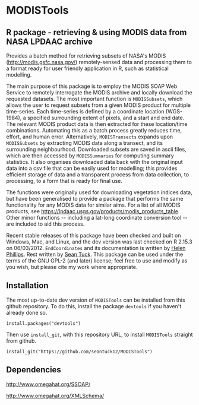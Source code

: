 MODISTools
=============
R package - retrieving & using MODIS data from NASA LPDAAC archive
-------------

Provides a batch method for retrieving subsets of NASA's MODIS (http://modis.gsfc.nasa.gov/) remotely-sensed data and processing them to a format ready for user friendly application in R, such as statistical modelling.

The main purpose of this package is to employ the MODIS SOAP Web Service to remotely interrogate the MODIS archive and locally download the requested datasets. The most important function is `MODISSubsets`, which allows the user to request subsets from a given MODIS product for multiple time-series. Each time-series is defined by a coordinate location (WGS-1984), a specified surrounding extent of pixels, and a start and end date. The relevant MODIS product data is then extracted for these location/time combinations. Automating this as a batch process greatly reduces time, effort, and human error. Alternatively, `MODISTransects` expands upon `MODISSubsets` by extracting MODIS data along a transect, and its surrounding neighbourhood. Downloaded subsets are saved in ascii files, which are then accessed by `MODISSummaries` for computing summary statistics. It also organises downloaded data back with the original input data into a csv file that can be easily used for modelling; this provides efficient storage of data and a transparent process from data collection, to processing, to a form that is ready for final use.

The functions were originally used for downloading vegetation indices data, but have been generalised to provide a package that performs the same functionality for any MODIS data for similar aims. For a list of all MODIS products, see https://lpdaac.usgs.gov/products/modis_products_table. Other minor functions -- including a lat-long coordinate conversion tool -- are included to aid this process.

Recent stable releases of this package have been checked and built on Windows, Mac, and Linux, and the dev version was last checked on R 2.15.3 on 06/03/2012. `EndCoordinates` and its documentation is written by [Helen Phillips](https://github.com/helenphillips). Rest written by [Sean Tuck](https://github.com/seantuck12). This package can be used under the terms of the GNU GPL-2 (and later) license; feel free to use and modify as you wish, but please cite my work where appropriate.


Installation
---------

The most up-to-date dev version of `MODISTools` can be installed from this github repository. To do this, install the package `devtools` if you haven't already done so.
```
install.packages("devtools")
```
Then use `install_git`, with this repository URL, to install `MODISTools` straight from github.
```
install_git("https://github.com/seantuck12/MODISTools")
```


Dependencies
----------

http://www.omegahat.org/SSOAP/

http://www.omegahat.org/XMLSchema/